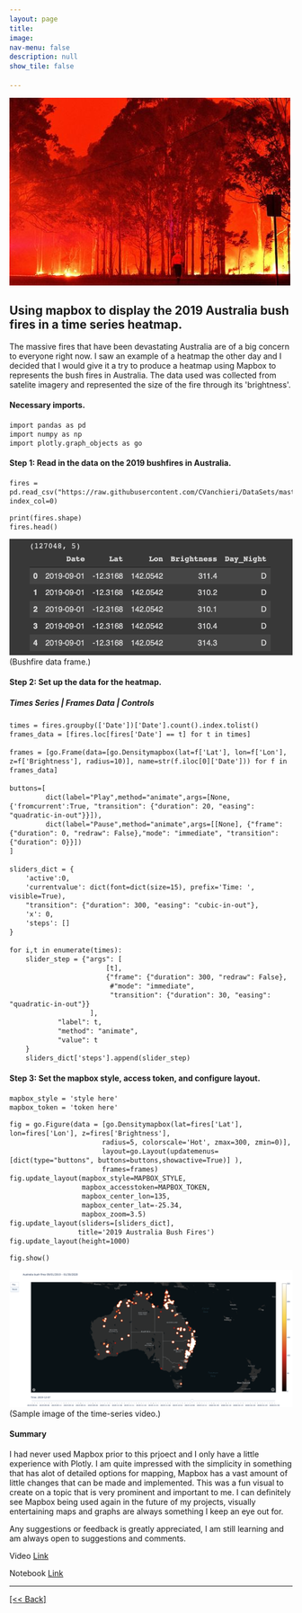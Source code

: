 ```yaml
---
layout: page
title:
image: 
nav-menu: false
description: null
show_tile: false

---
```


![AustraliaBushFiresHeader1](/assets/images/AustraliaBushFiresHeatMap/ABFHeader.jpg) <br>
## Using mapbox to display the 2019 Australia bush fires in a time series heatmap.

The massive fires that have been devastating Australia are of a big concern to everyone right now.  I saw an example of a heatmap the other day and I decided that I would give it a try to produce a heatmap using Mapbox to represents the bush fires in Australia.  The data used was collected from satelite imagery and represented the size of the fire through its 'brightness'.

#### Necessary imports.
```
import pandas as pd
import numpy as np
import plotly.graph_objects as go
```

#### Step 1: Read in the data on the 2019 bushfires in Australia.
```
fires = pd.read_csv("https://raw.githubusercontent.com/CVanchieri/DataSets/master/AustraliaBushFires/australiabushfires.csv", index_col=0)
```
```
print(fires.shape)
fires.head()
```
![AustraliaBushFires](/assets/images/AustraliaBushFiresHeatMap/ABF1.png) <br>
(Bushfire data frame.)

#### Step 2: Set up the data for the heatmap.
##### Times Series | Frames Data | Controls 
```
times = fires.groupby(['Date'])['Date'].count().index.tolist()
frames_data = [fires.loc[fires['Date'] == t] for t in times]

frames = [go.Frame(data=[go.Densitymapbox(lat=f['Lat'], lon=f['Lon'], z=f['Brightness'], radius=10)], name=str(f.iloc[0]['Date'])) for f in frames_data]

buttons=[
         dict(label="Play",method="animate",args=[None, {'fromcurrent':True, "transition": {"duration": 20, "easing": "quadratic-in-out"}}]),
         dict(label="Pause",method="animate",args=[[None], {"frame": {"duration": 0, "redraw": False},"mode": "immediate", "transition": {"duration": 0}}])
]

sliders_dict = {
    'active':0,
    'currentvalue': dict(font=dict(size=15), prefix='Time: ', visible=True),
    "transition": {"duration": 300, "easing": "cubic-in-out"},
    'x': 0,
    'steps': []
}

for i,t in enumerate(times):
    slider_step = {"args": [
                        [t],
                        {"frame": {"duration": 300, "redraw": False},
                         #"mode": "immediate",
                         "transition": {"duration": 30, "easing": "quadratic-in-out"}}
                    ],
            "label": t,
            "method": "animate",
            "value": t
    }
    sliders_dict['steps'].append(slider_step)
```

#### Step 3: Set the mapbox style, access token, and configure layout.
```
mapbox_style = 'style here'
mapbox_token = 'token here'
```
```
fig = go.Figure(data = [go.Densitymapbox(lat=fires['Lat'], lon=fires['Lon'], z=fires['Brightness'], 
                       radius=5, colorscale='Hot', zmax=300, zmin=0)],
                       layout=go.Layout(updatemenus=[dict(type="buttons", buttons=buttons,showactive=True)] ), 
                       frames=frames)
fig.update_layout(mapbox_style=MAPBOX_STYLE, 
                  mapbox_accesstoken=MAPBOX_TOKEN,
                  mapbox_center_lon=135,
                  mapbox_center_lat=-25.34,
                  mapbox_zoom=3.5)
fig.update_layout(sliders=[sliders_dict],
                 title='2019 Australia Bush Fires')
fig.update_layout(height=1000)
```
```
fig.show()
```
![AustraliaBushFires](/assets/images/AustraliaBushFiresHeatMap/ABF2.png) <br>
(Sample image of the time-series video.)

#### Summary
I had never used Mapbox prior to this prjoect and I only have a little experience with Plotly.  I am quite impressed with the simplicity in something that has alot of detailed options for mapping, Mapbox has a vast amount of little changes that can be made and implemented.  This was a fun visual to create on a topic that is very prominent and important to me.  I can definitely see Mapbox being used again in the future of my projects, visually entertaining maps and graphs are always something I keep an eye out for.

Any suggestions or feedback is greatly appreciated, I am still learning and am always open to suggestions and comments.

Video
[Link]({{'https://youtu.be/i0zQEVda7i8'}})

Notebook
[Link]({{'https://github.com/CVanchieri/DSPortfolio/blob/master/posts/AustraliaBushFiresMapBoxPost/AustraliaBushFiresMapBoxHeatMap.ipynb'}})






---
[[<< Back]](https://cvanchieri.github.io/DSPortfolio/Tile1_Projects.html)
